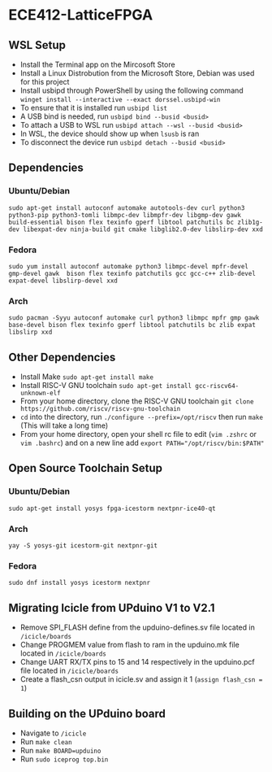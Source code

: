 # ECE412-LatticeFPGA
## WSL Setup
- Install the Terminal app on the Mircosoft Store
- Install a Linux Distrobution from the Microsoft Store, Debian was used for this project
- Install usbipd through PowerShell by using the following command `winget install --interactive --exact dorssel.usbipd-win`
- To ensure that it is installed run `usbipd list`
- A USB bind is needed, run `usbipd bind --busid <busid>`
- To attach a USB to WSL run `usbipd attach --wsl --busid <busid>`
- In WSL, the device should show up when `lsusb` is ran
- To disconnect the device run `usbipd detach --busid <busid>`

## Dependencies
### Ubuntu/Debian
`sudo apt-get install autoconf automake autotools-dev curl python3 python3-pip python3-tomli libmpc-dev libmpfr-dev libgmp-dev gawk build-essential bison flex texinfo gperf libtool patchutils bc zlib1g-dev libexpat-dev ninja-build git cmake libglib2.0-dev libslirp-dev xxd`
### Fedora
`sudo yum install autoconf automake python3 libmpc-devel mpfr-devel gmp-devel gawk  bison flex texinfo patchutils gcc gcc-c++ zlib-devel expat-devel libslirp-devel xxd`
### Arch
`sudo pacman -Syyu autoconf automake curl python3 libmpc mpfr gmp gawk base-devel bison flex texinfo gperf libtool patchutils bc zlib expat libslirp xxd`
## Other Dependencies
- Install Make `sudo apt-get install make`
- Install RISC-V GNU toolchain `sudo apt-get install gcc-riscv64-unknown-elf`
- From your home directory, clone the RISC-V GNU toolchain `git clone https://github.com/riscv/riscv-gnu-toolchain`
- `cd` into the directory, run `./configure --prefix=/opt/riscv` then run `make` (This will take a long time)
- From your home directory, open your shell rc file to edit (`vim .zshrc` or `vim .bashrc`) and on a new line add `export PATH="/opt/riscv/bin:$PATH"`
  
  
## Open Source Toolchain Setup
### Ubuntu/Debian
`sudo apt-get install yosys fpga-icestorm nextpnr-ice40-qt`
### Arch
`yay -S yosys-git icestorm-git nextpnr-git`
### Fedora
`sudo dnf install yosys icestorm nextpnr`

## Migrating Icicle from UPduino V1 to V2.1
- Remove SPI_FLASH define from the upduino-defines.sv file located in `/icicle/boards`
- Change PROGMEM value from flash to ram in the upduino.mk file located in `/icicle/boards`
- Change UART RX/TX pins to 15 and 14 respectively in the upduino.pcf file located in `/icicle/boards`
- Create a flash_csn output in icicle.sv and assign it 1 (`assign flash_csn = 1`)

## Building on the UPduino board
- Navigate to `/icicle`
- Run `make clean`
- Run `make BOARD=upduino`
- Run `sudo iceprog top.bin`
